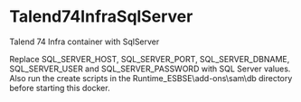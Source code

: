 # Talend74InfraSqlServer
Talend 74 Infra container with SqlServer

Replace SQL_SERVER_HOST, SQL_SERVER_PORT, SQL_SERVER_DBNAME, SQL_SERVER_USER and  SQL_SERVER_PASSWORD with SQL Server values. Also run the create scripts in the Runtime_ESBSE\add-ons\sam\db directory before starting this docker.
